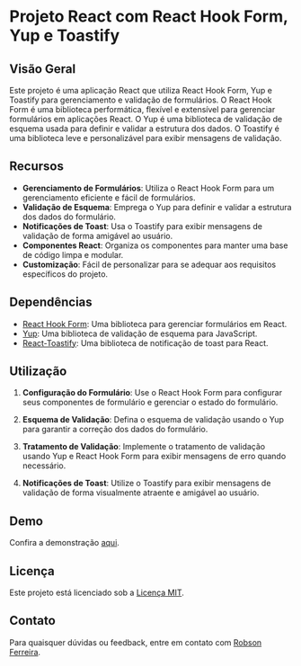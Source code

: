 # Projeto React com React Hook Form, Yup e Toastify

## Visão Geral

Este projeto é uma aplicação React que utiliza React Hook Form, Yup e Toastify para gerenciamento e validação de formulários. O React Hook Form é uma biblioteca performática, flexível e extensível para gerenciar formulários em aplicações React. O Yup é uma biblioteca de validação de esquema usada para definir e validar a estrutura dos dados. O Toastify é uma biblioteca leve e personalizável para exibir mensagens de validação.

## Recursos

- **Gerenciamento de Formulários**: Utiliza o React Hook Form para um gerenciamento eficiente e fácil de formulários.
- **Validação de Esquema**: Emprega o Yup para definir e validar a estrutura dos dados do formulário.
- **Notificações de Toast**: Usa o Toastify para exibir mensagens de validação de forma amigável ao usuário.
- **Componentes React**: Organiza os componentes para manter uma base de código limpa e modular.
- **Customização**: Fácil de personalizar para se adequar aos requisitos específicos do projeto.


## Dependências

- [React Hook Form](https://react-hook-form.com/): Uma biblioteca para gerenciar formulários em React.
- [Yup](https://github.com/jquense/yup): Uma biblioteca de validação de esquema para JavaScript.
- [React-Toastify](https://fkhadra.github.io/react-toastify/introduction): Uma biblioteca de notificação de toast para React.

## Utilização

1. **Configuração do Formulário**: Use o React Hook Form para configurar seus componentes de formulário e gerenciar o estado do formulário.
   
2. **Esquema de Validação**: Defina o esquema de validação usando o Yup para garantir a correção dos dados do formulário.

3. **Tratamento de Validação**: Implemente o tratamento de validação usando Yup e React Hook Form para exibir mensagens de erro quando necessário.

4. **Notificações de Toast**: Utilize o Toastify para exibir mensagens de validação de forma visualmente atraente e amigável ao usuário.

## Demo
Confira a demonstração [aqui](https://robform.netlify.app/).

## Licença

Este projeto está licenciado sob a [Licença MIT](LICENSE).

## Contato

Para quaisquer dúvidas ou feedback, entre em contato com [Robson Ferreira](mailto:robson-ferreiradasilva@hotmail.com).